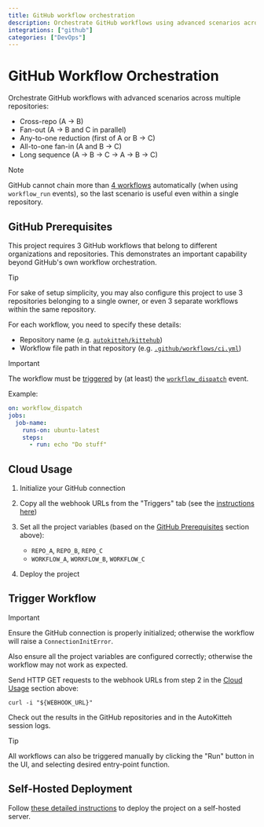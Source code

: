 ```yaml
---
title: GitHub workflow orchestration
description: Orchestrate GitHub workflows using advanced scenarios across multiple repositories
integrations: ["github"]
categories: ["DevOps"]
---
```


# GitHub Workflow Orchestration

Orchestrate GitHub workflows with advanced scenarios across multiple repositories:

- Cross-repo (A &rarr; B)
- Fan-out (A &rarr; B and C in parallel)
- Any-to-one reduction (first of A or B &rarr; C)
- All-to-one fan-in (A and B &rarr; C)
- Long sequence (A &rarr; B &rarr; C &rarr; A &rarr; B &rarr; C)

> [!NOTE]
> GitHub cannot chain more than [4 workflows](https://docs.github.com/en/actions/writing-workflows/choosing-when-your-workflow-runs/events-that-trigger-workflows#workflow_run) automatically (when using `workflow_run` events), so the last scenario is useful even within a single repository.

## GitHub Prerequisites

This project requires 3 GitHub workflows that belong to different organizations and repositories. This demonstrates an important capability beyond GitHub's own workflow orchestration.

> [!TIP]
> For sake of setup simplicity, you may also configure this project to use 3 repositories belonging to a single owner, or even 3 separate workflows within the same repository.

For each workflow, you need to specify these details:

- Repository name (e.g. [`autokitteh/kittehub`](https://github.com/autokitteh/kittehub/))
- Workflow file path in that repository (e.g. [`.github/workflows/ci.yml`](https://github.com/autokitteh/kittehub/tree/main/.github/workflows/ci.yml))

> [!IMPORTANT]
> The workflow must be [triggered](https://docs.github.com/en/actions/writing-workflows/workflow-syntax-for-github-actions#on) by (at least) the [`workflow_dispatch`](https://docs.github.com/en/actions/writing-workflows/choosing-when-your-workflow-runs/events-that-trigger-workflows#workflow_dispatch) event.
>
> Example:
>
> ```yaml
> on: workflow_dispatch
> jobs:
>   job-name:
>     runs-on: ubuntu-latest
>     steps:
>       - run: echo "Do stuff"
> ```

## Cloud Usage

1. Initialize your GitHub connection
2. Copy all the webhook URLs from the "Triggers" tab (see the [instructions here](https://docs.autokitteh.com/get_started/deployment#webhook-urls))
3. Set all the project variables (based on the [GitHub Prerequisites](#github-prerequisites) section above):

   - `REPO_A`, `REPO_B`, `REPO_C`
   - `WORKFLOW_A`, `WORKFLOW_B`, `WORKFLOW_C`

4. Deploy the project

## Trigger Workflow

> [!IMPORTANT]
> Ensure the GitHub connection is properly initialized; otherwise the workflow will raise a `ConnectionInitError`.
>
> Also ensure all the project variables are configured correctly; otherwise the workflow may not work as expected.

Send HTTP GET requests to the webhook URLs from step 2 in the [Cloud Usage](#cloud-usage) section above:

```shell
curl -i "${WEBHOOK_URL}"
```

Check out the results in the GitHub repositories and in the AutoKitteh session logs.

> [!TIP]
> All workflows can also be triggered manually by clicking the "Run" button in the UI, and selecting desired entry-point function.

## Self-Hosted Deployment

Follow [these detailed instructions](https://docs.autokitteh.com/get_started/deployment) to deploy the project on a self-hosted server.
